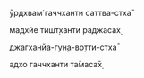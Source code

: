 ӯрдхвам̇ гаччханти саттва-стха̄

мадхйе тишт̣ханти ра̄джаса̄х̣

джагханйа-гун̣а-вр̣тти-стха̄

адхо гаччханти та̄маса̄х̣